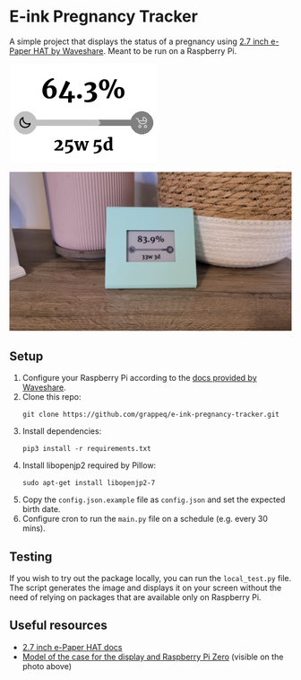 # E-ink Pregnancy Tracker

A simple project that displays the status of a pregnancy using [2.7 inch e-Paper HAT by Waveshare](https://www.waveshare.com/2.7inch-e-paper-hat.htm). Meant to be run on a Raspberry Pi.

![Sample screen image](docs/sample-screen.png)

![Completed project photo](docs/completed-project.jpg)

## Setup
1. Configure your Raspberry Pi according to the [docs provided by Waveshare](https://www.waveshare.com/wiki/2.7inch_e-Paper_HAT_Manual#Working_With_Raspberry_Pi).
2. Clone this repo:
    ```
    git clone https://github.com/grappeq/e-ink-pregnancy-tracker.git
    ```
3. Install dependencies:
    ```
    pip3 install -r requirements.txt
    ```
4. Install libopenjp2 required by Pillow:
    ```
    sudo apt-get install libopenjp2-7
    ```
5. Copy the `config.json.example` file as `config.json` and set the expected birth date.
6. Configure cron to run the `main.py` file on a schedule (e.g. every 30 mins).

## Testing
If you wish to try out the package locally, you can run the `local_test.py` file. The script generates the image and displays it on your screen without the need of relying on packages that are available only on Raspberry Pi.

## Useful resources
* [2.7 inch e-Paper HAT docs](https://www.waveshare.com/wiki/2.7inch_e-Paper_HAT)
* [Model of the case for the display and Raspberry Pi Zero](https://www.printables.com/model/538237-27-inch-e-ink-display-raspberry-pi-zero-case) (visible on the photo above)